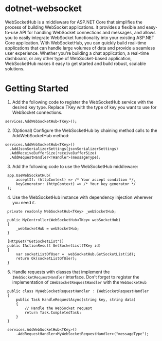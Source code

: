 # dotnet-websocket
WebSocketHub is a middleware for ASP.NET Core that simplifies the process of building WebSocket applications. It provides a flexible and easy-to-use API for handling WebSocket connections and messages, and allows you to easily integrate WebSocket functionality into your existing ASP.NET Core application. With WebSocketHub, you can quickly build real-time applications that can handle large volumes of data and provide a seamless user experience. Whether you're building a chat application, a real-time dashboard, or any other type of WebSocket-based application, WebSocketHub makes it easy to get started and build robust, scalable solutions.

# Getting Started #
1. Add the following code to register the WebSocketHub service with the desired key type.
Replace TKey with the type of key you want to use for WebSocket connections.

  ```
  services.AddWebSocketHub<TKey>();
  ```
  
2. (Optional) Configure the WebSocketHub by chaining method calls to the AddWebSocketHub method:

  ```
  services.AddWebSocketHub<TKey>()
    .AddJsonSerializerSettings(jsonSerializerSettings)
    .AddReceiveBufferSize(receiveBufferSize)
    .AddRequestHandler<THandler>(messageType);
  ```
  
3. Add the following code to use the WebSocketHub middleware:

  ```
   app.UseWebSocketHub(
       acceptIf: (httpContext) => /* Your accept condition */,
       keyGenerator: (httpContext) => /* Your key generator */
   );
  ```
    
4. Use the WebSocketHub instance with dependency injection wherever you need it.

  ```
   private readonly WebSocketHub<TKey> _webSocketHub;

   public MyController(WebSocketHub<TKey> webSocketHub)
   {
       _webSocketHub = webSocketHub;
   }
  ```
  
  ```
   [HttpGet("GetSocketList")]
   public IActionResult GetSocketList(TKey id)
   {
       var socketListOfUser = _webSocketHub.GetSocketList(id);
       return Ok(socketListOfUser);
   }
  ```
5. Handle requests with classes that implement the ```IWebSocketRequestHandler``` interface.
Don't forget to register the implementation of ```IWebSocketRequestHandler``` with the ```WebSocketHub```
   
  ```
   public class MyWebSocketRequestHandler : IWebSocketRequestHandler
   {
       public Task HandleRequestAsync(string key, string data)
       {
           // Handle the WebSocket request
           return Task.CompletedTask;
       }
   }
  ```
  
  ```
   services.AddWebSocketHub<TKey>()
       .AddRequestHandler<MyWebSocketRequestHandler>("messageType");
  ```
  
